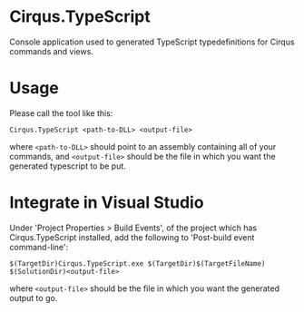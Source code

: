 # Cirqus.TypeScript
Console application used to generated TypeScript typedefinitions for Cirqus commands and views.

# Usage
Please call the tool like this:

    Cirqus.TypeScript <path-to-DLL> <output-file>

where `<path-to-DLL>` should point to an assembly containing all of your commands, and `<output-file>` should be the file in which you want the generated typescript to be put.

# Integrate in Visual Studio
Under 'Project Properties > Build Events', of the project which has Cirqus.TypeScript installed, add the following to 'Post-build event command-line':

    $(TargetDir)Cirqus.TypeScript.exe $(TargetDir)$(TargetFileName) $(SolutionDir)<output-file>
	
where `<output-file>` should be the file in which you want the generated output to go.
